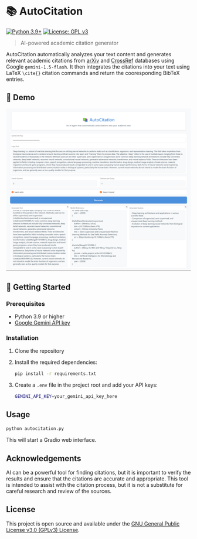 # 📚 AutoCitation

[![Python 3.9+](https://img.shields.io/badge/python-3.9+-blue.svg)](https://www.python.org/downloads/)
[![License: GPL v3](https://img.shields.io/badge/License-GPLv3-blue.svg)](https://www.gnu.org/licenses/gpl-3.0)

> AI-powered academic citation generator

AutoCitation automatically analyzes your text content and generates relevant academic citations from [arXiv](https://arxiv.org/) and [CrossRef](https://www.crossref.org/) databases using Google `gemini-1.5-flash`. It then integrates the citations into your text using LaTeX `\cite{}` citation commands and return the cooresponding BibTeX entries.

## 🎉 Demo

![AutoCitation Demo](example.png)

## 🚀 Getting Started

### Prerequisites

- Python 3.9 or higher
- [Google Gemini API key](https://ai.google.dev/)

### Installation

1. Clone the repository
2. Install the required dependencies:

    ```bash
    pip install -r requirements.txt
    ```

3. Create a `.env` file in the project root and add your API keys:

    ```bash
    GEMINI_API_KEY=your_gemini_api_key_here
    ```

## Usage

```bash
python autocitation.py
```

This will start a Gradio web interface.

## Acknowledgements

AI can be a powerful tool for finding citations, but it is important to verify the results and ensure that the citations are accurate and appropriate. This tool is intended to assist with the citation process, but it is not a substitute for careful research and review of the sources.

## License

This project is open source and available under the [GNU General Public License v3.0 (GPLv3) License](LICENSE).
